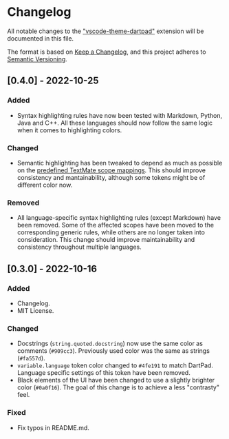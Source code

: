 # Changelog

All notable changes to the ["vscode-theme-dartpad"](https://marketplace.visualstudio.com/items?itemName=Alejandro-FA.vscode-theme-dartpad) extension will be documented in this file.

The format is based on [Keep a Changelog](https://keepachangelog.com/en/1.0.0/), and this project adheres to [Semantic Versioning](https://semver.org/spec/v2.0.0.html).

## [0.4.0] - 2022-10-25
### Added
- Syntax highlighting rules have now been tested with Markdown, Python, Java and C++. All these languages should now follow the same logic when it comes to highlighting colors.
### Changed
- Semantic highlighting has been tweaked to depend as much as possible on the [predefined TextMate scope mappings](https://code.visualstudio.com/api/language-extensions/semantic-highlight-guide#predefined-textmate-scope-mappings). This should improve consistency and mantainability, although some tokens might be of different color now.
### Removed
- All language-specific syntax highlighting rules (except Markdown) have been removed. Some of the affected scopes have been moved to the corresponding generic rules, while others are no longer taken into consideration. This change should improve maintainability and consistency throughout multiple languages.

## [0.3.0] - 2022-10-16
### Added
- Changelog.
- MIT License.

### Changed
- Docstrings (`string.quoted.docstring`) now use the same color as comments (`#909cc3`). Previously used color was the same as strings (`#fa557d`).
- `variable.language` token color changed to `#4fe191` to match DartPad. Language specific settings of this token have been removed.
- Black elements of the UI have been changed to use a slightly brighter color (`#0a0f16`). The goal of this change is to achieve a less "contrasty" feel.

### Fixed
- Fix typos in README.md.
